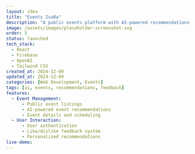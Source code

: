 ```yaml
---
layout: idea
title: "Events IsaRa"
description: "A public events platform with AI-powered recommendations and user feedback system, built with modern web technologies."
image: /assets/images/placeholder-screenshot.svg
order: 5
status: launched
tech_stack:
  - React
  - Firebase
  - OpenAI
  - Tailwind CSS
created_at: 2024-12-09
updated_at: 2024-12-09
categories: [Web Development, Events]
tags: [ai, events, recommendations, feedback]
features:
  - Event Management:
      - Public event listings
      - AI-powered event recommendations
      - Event details and scheduling
  - User Interaction:
      - User authentication
      - Like/dislike feedback system
      - Personalized recommendations
live-demo:
---
```

